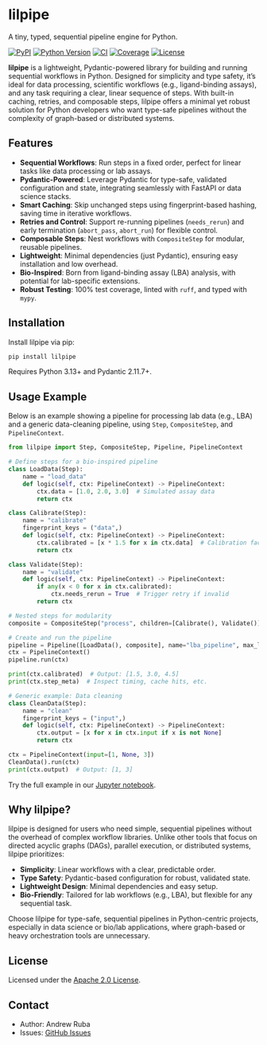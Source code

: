 # lilpipe

A tiny, typed, sequential pipeline engine for Python.

[![PyPI](https://img.shields.io/pypi/v/lilpipe.svg)](https://pypi.org/project/lilpipe/)
[![Python Version](https://img.shields.io/pypi/pyversions/lilpipe.svg)](https://pypi.org/project/lilpipe/)
[![CI](https://github.com/andrewruba/lilpipe/actions/workflows/ci.yaml/badge.svg)](https://github.com/andrewruba/lilpipe/actions)
[![Coverage](https://codecov.io/gh/andrewruba/lilpipe/branch/main/graph/badge.svg)](https://codecov.io/gh/andrewruba/lilpipe)
[![License](https://img.shields.io/badge/license-Apache%202.0-blue.svg)](https://github.com/your-username/lilpipe/blob/main/LICENSE)

**lilpipe** is a lightweight, Pydantic-powered library for building and running sequential workflows in Python. Designed for simplicity and type safety, it’s ideal for data processing, scientific workflows (e.g., ligand-binding assays), and any task requiring a clear, linear sequence of steps. With built-in caching, retries, and composable steps, lilpipe offers a minimal yet robust solution for Python developers who want type-safe pipelines without the complexity of graph-based or distributed systems.

## Features

- **Sequential Workflows**: Run steps in a fixed order, perfect for linear tasks like data processing or lab assays.
- **Pydantic-Powered**: Leverage Pydantic for type-safe, validated configuration and state, integrating seamlessly with FastAPI or data science stacks.
- **Smart Caching**: Skip unchanged steps using fingerprint-based hashing, saving time in iterative workflows.
- **Retries and Control**: Support re-running pipelines (`needs_rerun`) and early termination (`abort_pass`, `abort_run`) for flexible control.
- **Composable Steps**: Nest workflows with `CompositeStep` for modular, reusable pipelines.
- **Lightweight**: Minimal dependencies (just Pydantic), ensuring easy installation and low overhead.
- **Bio-Inspired**: Born from ligand-binding assay (LBA) analysis, with potential for lab-specific extensions.
- **Robust Testing**: 100% test coverage, linted with `ruff`, and typed with `mypy`.

## Installation

Install lilpipe via pip:

```bash
pip install lilpipe
```

Requires Python 3.13+ and Pydantic 2.11.7+.

## Usage Example

Below is an example showing a pipeline for processing lab data (e.g., LBA) and a generic data-cleaning pipeline, using `Step`, `CompositeStep`, and `PipelineContext`.

```python
from lilpipe import Step, CompositeStep, Pipeline, PipelineContext

# Define steps for a bio-inspired pipeline
class LoadData(Step):
    name = "load_data"
    def logic(self, ctx: PipelineContext) -> PipelineContext:
        ctx.data = [1.0, 2.0, 3.0]  # Simulated assay data
        return ctx

class Calibrate(Step):
    name = "calibrate"
    fingerprint_keys = ("data",)
    def logic(self, ctx: PipelineContext) -> PipelineContext:
        ctx.calibrated = [x * 1.5 for x in ctx.data]  # Calibration factor
        return ctx

class Validate(Step):
    name = "validate"
    def logic(self, ctx: PipelineContext) -> PipelineContext:
        if any(x < 0 for x in ctx.calibrated):
            ctx.needs_rerun = True  # Trigger retry if invalid
        return ctx

# Nested steps for modularity
composite = CompositeStep("process", children=[Calibrate(), Validate()])

# Create and run the pipeline
pipeline = Pipeline([LoadData(), composite], name="lba_pipeline", max_loops=3)
ctx = PipelineContext()
pipeline.run(ctx)

print(ctx.calibrated)  # Output: [1.5, 3.0, 4.5]
print(ctx.step_meta)  # Inspect timing, cache hits, etc.

# Generic example: Data cleaning
class CleanData(Step):
    name = "clean"
    fingerprint_keys = ("input",)
    def logic(self, ctx: PipelineContext) -> PipelineContext:
        ctx.output = [x for x in ctx.input if x is not None]
        return ctx

ctx = PipelineContext(input=[1, None, 3])
CleanData().run(ctx)
print(ctx.output)  # Output: [1, 3]
```

Try the full example in our [Jupyter notebook](examples/example.ipynb).

## Why lilpipe?

lilpipe is designed for users who need simple, sequential pipelines without the overhead of complex workflow libraries. Unlike other tools that focus on directed acyclic graphs (DAGs), parallel execution, or distributed systems, lilpipe prioritizes:

- **Simplicity**: Linear workflows with a clear, predictable order.
- **Type Safety**: Pydantic-based configuration for robust, validated state.
- **Lightweight Design**: Minimal dependencies and easy setup.
- **Bio-Friendly**: Tailored for lab workflows (e.g., LBA), but flexible for any sequential task.

Choose lilpipe for type-safe, sequential pipelines in Python-centric projects, especially in data science or bio/lab applications, where graph-based or heavy orchestration tools are unnecessary.

## License

Licensed under the [Apache 2.0 License](LICENSE).

## Contact

- Author: Andrew Ruba
- Issues: [GitHub Issues](https://github.com/andrewruba/lilpipe/issues)
